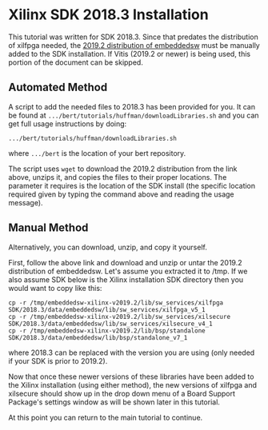 # Xilinx SDK 2018.3 Installation

This tutorial was written for SDK 2018.3.  Since that predates the distribution of xilfpga needed, the [2019.2 distribution of embeddedsw](https://github.com/Xilinx/embeddedsw/releases/tag/xilinx-v2019.2) must be manually added to the SDK installation. If Vitis (2019.2 or newer) is being used, this portion of the document can be skipped. 

## Automated Method
A script to add the needed files to 2018.3 has been provided for you.  It can be found at `.../bert/tutorials/huffman/downloadLibraries.sh` and you can get full usage instructions by doing:
```
.../bert/tutorials/huffman/downloadLibraries.sh 
```
where `.../bert` is the location of your bert repository.

The script uses `wget` to download the 2019.2 distribution from the link above, unzips it, and copies the files to their proper locations.  The parameter it requires is the location of the SDK install (the specific location required given by typing the command above and reading the usage message).

## Manual Method
Alternatively, you can download, unzip, and copy it yourself.

First, follow the above link and download and unzip or untar the 2019.2 distribution of embeddedsw.  Let's assume you extracted it to /tmp.  If we also assume  SDK below is the Xilinx installation SDK directory then you would want to copy like this:
```
cp -r /tmp/embeddedsw-xilinx-v2019.2/lib/sw_services/xilfpga SDK/2018.3/data/embeddedsw/lib/sw_services/xilfpga_v5_1
cp -r /tmp/embeddedsw-xilinx-v2019.2/lib/sw_services/xilsecure SDK/2018.3/data/embeddedsw/lib/sw_services/xilsecure_v4_1
cp -r /tmp/embeddedsw-xilinx-v2019.2/lib/bsp/standalone SDK/2018.3/data/embeddedsw/lib/bsp/standalone_v7_1
```

where 2018.3 can be replaced with the version you are using (only needed if your SDK is prior to 2019.2). 

Now that once these newer versions of these libraries have been added to the Xilinx installation (using either method), the new versions of xilfpga and xilsecure should show up in the drop down menu of a Board Support Package's settings window as will be shown later in this tutorial.

At this point you can return to the main tutorial to continue.
